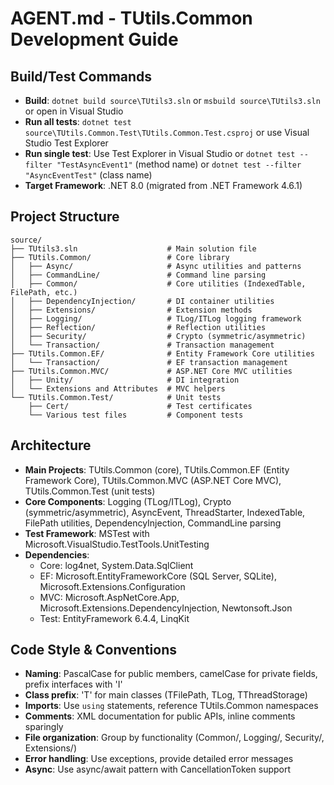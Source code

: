 # AGENT.md - TUtils.Common Development Guide

## Build/Test Commands
- **Build**: `dotnet build source\TUtils3.sln` or `msbuild source\TUtils3.sln` or open in Visual Studio
- **Run all tests**: `dotnet test source\TUtils.Common.Test\TUtils.Common.Test.csproj` or use Visual Studio Test Explorer
- **Run single test**: Use Test Explorer in Visual Studio or `dotnet test --filter "TestAsyncEvent1"` (method name) or `dotnet test --filter "AsyncEventTest"` (class name)
- **Target Framework**: .NET 8.0 (migrated from .NET Framework 4.6.1)

## Project Structure
```
source/
├── TUtils3.sln                    # Main solution file
├── TUtils.Common/                 # Core library
│   ├── Async/                     # Async utilities and patterns
│   ├── CommandLine/               # Command line parsing
│   ├── Common/                    # Core utilities (IndexedTable, FilePath, etc.)
│   ├── DependencyInjection/       # DI container utilities
│   ├── Extensions/                # Extension methods
│   ├── Logging/                   # TLog/ITLog logging framework
│   ├── Reflection/                # Reflection utilities
│   ├── Security/                  # Crypto (symmetric/asymmetric)
│   └── Transaction/               # Transaction management
├── TUtils.Common.EF/              # Entity Framework Core utilities
│   └── Transaction/               # EF transaction management
├── TUtils.Common.MVC/             # ASP.NET Core MVC utilities
│   ├── Unity/                     # DI integration
│   └── Extensions and Attributes  # MVC helpers
└── TUtils.Common.Test/            # Unit tests
    ├── Cert/                      # Test certificates
    └── Various test files         # Component tests
```

## Architecture
- **Main Projects**: TUtils.Common (core), TUtils.Common.EF (Entity Framework Core), TUtils.Common.MVC (ASP.NET Core MVC), TUtils.Common.Test (unit tests)
- **Core Components**: Logging (TLog/ITLog), Crypto (symmetric/asymmetric), AsyncEvent, ThreadStarter, IndexedTable, FilePath utilities, DependencyInjection, CommandLine parsing
- **Test Framework**: MSTest with Microsoft.VisualStudio.TestTools.UnitTesting
- **Dependencies**: 
  - Core: log4net, System.Data.SqlClient
  - EF: Microsoft.EntityFrameworkCore (SQL Server, SQLite), Microsoft.Extensions.Configuration
  - MVC: Microsoft.AspNetCore.App, Microsoft.Extensions.DependencyInjection, Newtonsoft.Json
  - Test: EntityFramework 6.4.4, LinqKit

## Code Style & Conventions
- **Naming**: PascalCase for public members, camelCase for private fields, prefix interfaces with 'I'
- **Class prefix**: 'T' for main classes (TFilePath, TLog, TThreadStorage)
- **Imports**: Use `using` statements, reference TUtils.Common namespaces
- **Comments**: XML documentation for public APIs, inline comments sparingly
- **File organization**: Group by functionality (Common/, Logging/, Security/, Extensions/)
- **Error handling**: Use exceptions, provide detailed error messages
- **Async**: Use async/await pattern with CancellationToken support

